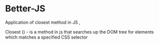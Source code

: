 # Better-JS
Application of closest method in JS , 

Closest () - is a method in js that searches up the DOM tree for elements which matches a specified CSS selector
